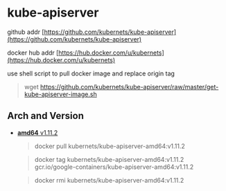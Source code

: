 # kube-apiserver

github addr [https://github.com/kubernets/kube-apiserver](https://github.com/kubernets/kube-apiserver)

docker hub addr [https://hub.docker.com/u/kubernets](https://hub.docker.com/u/kubernets)

use shell script to pull docker image and replace origin tag

> wget https://github.com/kubernets/kube-apiserver/raw/master/get-kube-apiserver-image.sh

## Arch and Version

- [**amd64** v1.11.2](https://hub.docker.com/r/kubernets/kube-apiserver-amd64)

    > docker pull kubernets/kube-apiserver-amd64:v1.11.2

    > docker tag kubernets/kube-apiserver-amd64:v1.11.2 gcr.io/google-containers/kube-apiserver-amd64:v1.11.2 

    > docker rmi kubernets/kube-apiserver-amd64:v1.11.2
